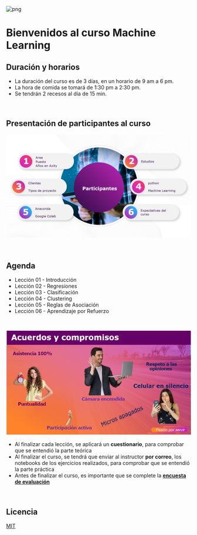 ![png](imagenes/logotipo-axity-ppt.png)

# Bienvenidos al curso **Machine Learning**

## Duración y horarios
* La duración del curso es de 3 días, en un horario de 9 am a 6 pm.
* La hora de comida se tomará de 1:30 pm a 2:30 pm.
* Se tendrán 2 recesos al día de 15 min.

&nbsp;
&nbsp;

## Presentación de participantes al curso

![png](imagenes/participantes.png)

&nbsp;
&nbsp;

## Agenda

* Lección 01 - Introducción
* Lección 02 - Regresiones
* Lección 03 - Clasificación
* Lección 04 - Clustering
* Lección 05 - Reglas de Asociación
* Lección 06 - Aprendizaje por Refuerzo

&nbsp;
&nbsp;

![png](imagenes/acuerdos.png)

* Al finalizar cada lección, se aplicará un **cuestionario**, para comprobar que se entendió la parte teórica
* Al finalizar el curso, se tendrá que enviar al instructor **por correo**, los notebooks de los ejercicios realizados, para comprobar que se entendió la parte práctica
* Antes de finalizar el curso, es importante que se complete la **[encuesta de evaluación](https://forms.office.com/r/2d6SdK2Fsj)**


&nbsp;
&nbsp;

## Licencia

[MIT](https://opensource.org/licenses/MIT)
